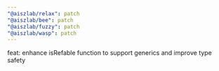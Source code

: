 ```yaml
---
"@aiszlab/relax": patch
"@aiszlab/bee": patch
"@aiszlab/fuzzy": patch
"@aiszlab/wasp": patch
---
```


feat: enhance isRefable function to support generics and improve type safety
